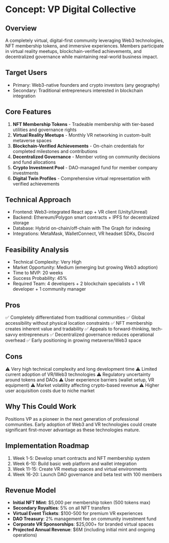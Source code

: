# Concept: VP Digital Collective

## Overview
A completely virtual, digital-first community leveraging Web3 technologies, NFT membership tokens, and immersive experiences. Members participate in virtual reality meetups, blockchain-verified achievements, and decentralized governance while maintaining real-world business impact.

## Target Users
- Primary: Web3-native founders and crypto investors (any geography)
- Secondary: Traditional entrepreneurs interested in blockchain integration

## Core Features
1. **NFT Membership Tokens** - Tradeable membership with tier-based utilities and governance rights
2. **Virtual Reality Meetups** - Monthly VR networking in custom-built metaverse spaces
3. **Blockchain-Verified Achievements** - On-chain credentials for completed milestones and contributions
4. **Decentralized Governance** - Member voting on community decisions and fund allocations
5. **Crypto Investment Pool** - DAO-managed fund for member company investments
6. **Digital Twin Profiles** - Comprehensive virtual representation with verified achievements

## Technical Approach
- Frontend: Web3-integrated React app + VR client (Unity/Unreal)
- Backend: Ethereum/Polygon smart contracts + IPFS for decentralized storage
- Database: Hybrid on-chain/off-chain with The Graph for indexing
- Integrations: MetaMask, WalletConnect, VR headset SDKs, Discord

## Feasibility Analysis
- Technical Complexity: Very High
- Market Opportunity: Medium (emerging but growing Web3 adoption)
- Time to MVP: 20 weeks
- Success Probability: 45%
- Required Team: 4 developers + 2 blockchain specialists + 1 VR developer + 1 community manager

## Pros
✅ Completely differentiated from traditional communities
✅ Global accessibility without physical location constraints
✅ NFT membership creates inherent value and tradability
✅ Appeals to forward-thinking, tech-savvy entrepreneurs
✅ Decentralized governance reduces operational overhead
✅ Early positioning in growing metaverse/Web3 space

## Cons
⚠️ Very high technical complexity and long development time
⚠️ Limited current adoption of VR/Web3 technologies
⚠️ Regulatory uncertainty around tokens and DAOs
⚠️ User experience barriers (wallet setup, VR equipment)
⚠️ Market volatility affecting crypto-based revenue
⚠️ Higher user acquisition costs due to niche market

## Why This Could Work
Positions VP as a pioneer in the next generation of professional communities. Early adoption of Web3 and VR technologies could create significant first-mover advantage as these technologies mature.

## Implementation Roadmap
1. Week 1-5: Develop smart contracts and NFT membership system
2. Week 6-10: Build basic web platform and wallet integration
3. Week 11-15: Create VR meetup spaces and virtual environments
4. Week 16-20: Launch DAO governance and beta test with 100 members

## Revenue Model
- **Initial NFT Mint**: $5,000 per membership token (500 tokens max)
- **Secondary Royalties**: 5% on all NFT transfers
- **Virtual Event Tickets**: $100-500 for premium VR experiences
- **DAO Treasury**: 2% management fee on community investment fund
- **Corporate VR Sponsorships**: $25,000+ for branded virtual spaces
- **Projected Annual Revenue**: $6M (including initial mint and ongoing operations)